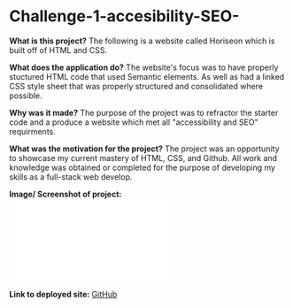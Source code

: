 # Challenge-1-accesibility-SEO-

**What is this project?**
The following is a website called Horiseon which is built off of HTML and CSS. 

**What does the application do?**
The website's focus was to have properly stuctured HTML code that used Semantic elements. As well as had a linked CSS style sheet that was properly structured and consolidated where possible. 

**Why was it made?**
The purpose of the project was to refractor the starter code and a produce a website which met all "accessibility and SEO" requirments.

**What was the motivation for the project?**
The project was an opportunity to showcase my current mastery of HTML, CSS, and Github. All work and knowledge was obtained or completed for the purpose of developing my skills as a full-stack web develop.


**Image/ Screenshot of project:**
![website screenshot](file:///C:/Users/edefe/Desktop/projects/challenges/challenge.1/Develop/index.html#search-engine-optimization)

**Link to deployed site:**
[GitHub](http://github.com)



